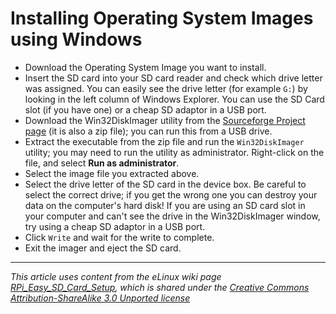# Installing Operating System Images using Windows

- Download the Operating System Image you want to install.
- Insert the SD card into your SD card reader and check which drive letter was assigned. You can easily see the drive letter (for example `G:`) by looking in the left column of Windows Explorer. You can use the SD Card slot (if you have one) or a cheap SD adaptor in a USB port.
- Download the Win32DiskImager utility from the [Sourceforge Project page](http://sourceforge.net/projects/win32diskimager/) (it is also a zip file); you can run this from a USB drive.
- Extract the executable from the zip file and run the `Win32DiskImager` utility; you may need to run the utility as administrator. Right-click on the file, and select **Run as administrator**.
- Select the image file you extracted above.
- Select the drive letter of the SD card in the device box. Be careful to select the correct drive; if you get the wrong one you can destroy your data on the computer's hard disk! If you are using an SD card slot in your computer and can't see the drive in the Win32DiskImager window, try using a cheap SD adaptor in a USB port.
- Click `Write` and wait for the write to complete.
- Exit the imager and eject the SD card.

---

*This article uses content from the eLinux wiki page [RPi_Easy_SD_Card_Setup](http://elinux.org/RPi_Easy_SD_Card_Setup), which is shared under the [Creative Commons Attribution-ShareAlike 3.0 Unported license](http://creativecommons.org/licenses/by-sa/3.0/)*
